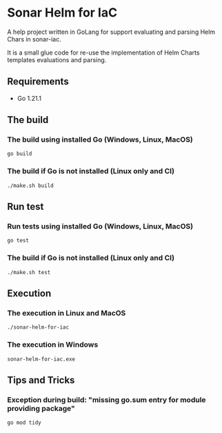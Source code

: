 Sonar Helm for IaC
==========

A help project written in GoLang for support evaluating and parsing Helm Chars in sonar-iac.

It is a small glue code for re-use the implementation of Helm Charts templates evaluations and parsing.

## Requirements

* Go 1.21.1

## The build

### The build using installed Go (Windows, Linux, MacOS)
```shell
go build
```

### The build if Go is not installed (Linux only and CI)
```shell
./make.sh build
```

## Run test

### Run tests using installed Go (Windows, Linux, MacOS)
```shell
go test
```

### The build if Go is not installed (Linux only and CI)
```shell
./make.sh test
```

## Execution

### The execution in Linux and MacOS 
```shell
./sonar-helm-for-iac
```

### The execution in Windows
```shell
sonar-helm-for-iac.exe
```

## Tips and Tricks

### Exception during build: "missing go.sum entry for module providing package"

```shell
go mod tidy
```
